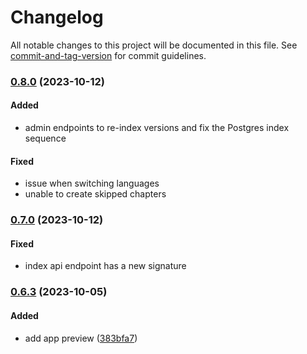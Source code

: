 # Changelog

All notable changes to this project will be documented in this file. See [commit-and-tag-version](https://github.com/absolute-version/commit-and-tag-version) for commit guidelines.

### [0.8.0](https://github.com/story-cms/adonis/compare/v0.7.0...v0.8.0) (2023-10-12)

#### Added

* admin endpoints to re-index versions and fix the Postgres index sequence

#### Fixed

* issue when switching languages
* unable to create skipped chapters


### [0.7.0](https://github.com/story-cms/adonis/compare/v0.6.3...v0.7.0) (2023-10-12)

#### Fixed

* index api endpoint has a new signature

### [0.6.3](https://github.com/story-cms/adonis/compare/v0.6.2...v0.6.3) (2023-10-05)


#### Added

* add app preview ([383bfa7](https://github.com/story-cms/adonis/commit/383bfa73e35db38b97d2f0c618a470bcd20ba772))
